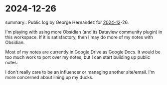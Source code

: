# 2024-12-26

summary:: Public log by George Hernandez for [2024-12](2024-12.md)-26.

I'm playing with using more Obsidian (and its Dataview community plugin) in this workspace. If it is satisfactory, then I may do more of my notes with Obsidian.

Most of my notes are currently in Google Drive as Google Docs. It would be too much work to port over my notes, but I can start building up public notes.

I don't really care to be an influencer or managing another site/email. I'm more concerned about lining up my ducks.
